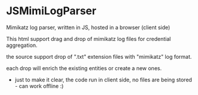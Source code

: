 # JSMimiLogParser

Mimikatz log parser, written in JS, hosted in a browser (client side)

This html support drag and drop of mimikatz log files for credential aggregation.

the source support drop of ".txt" extension files with "mimikatz" log format.

each drop will enrich the existing entities or create a new ones.

* just to make it clear, the code run in client side, no files are being stored - can work offline :)
